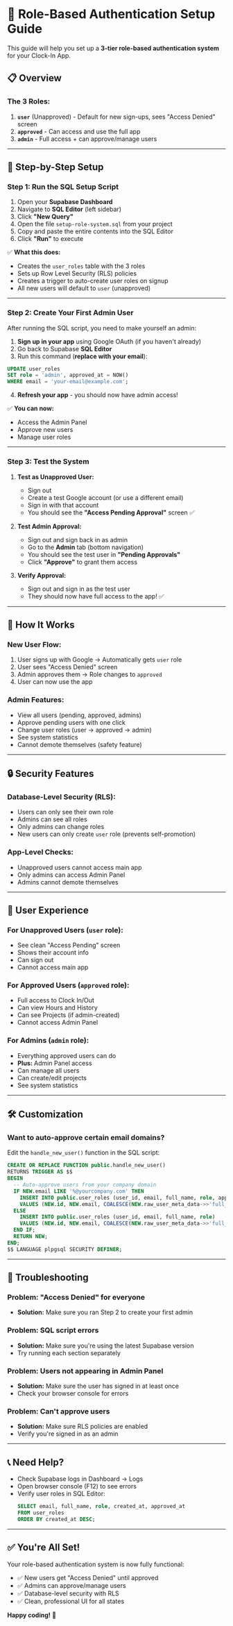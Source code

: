 # 🔐 Role-Based Authentication Setup Guide

This guide will help you set up a **3-tier role-based authentication system** for your Clock-In App.

## 📋 Overview

### The 3 Roles:
1. **`user`** (Unapproved) - Default for new sign-ups, sees "Access Denied" screen
2. **`approved`** - Can access and use the full app  
3. **`admin`** - Full access + can approve/manage users

---

## 🚀 Step-by-Step Setup

### **Step 1: Run the SQL Setup Script**

1. Open your **Supabase Dashboard**
2. Navigate to **SQL Editor** (left sidebar)
3. Click **"New Query"**
4. Open the file `setup-role-system.sql` from your project
5. Copy and paste the entire contents into the SQL Editor
6. Click **"Run"** to execute

✅ **What this does:**
- Creates the `user_roles` table with the 3 roles
- Sets up Row Level Security (RLS) policies
- Creates a trigger to auto-create user roles on signup
- All new users will default to `user` (unapproved)

---

### **Step 2: Create Your First Admin User**

After running the SQL script, you need to make yourself an admin:

1. **Sign up in your app** using Google OAuth (if you haven't already)
2. Go back to Supabase **SQL Editor**
3. Run this command (**replace with your email**):

```sql
UPDATE user_roles 
SET role = 'admin', approved_at = NOW()
WHERE email = 'your-email@example.com';
```

4. **Refresh your app** - you should now have admin access!

✅ **You can now:**
- Access the Admin Panel
- Approve new users
- Manage user roles

---

### **Step 3: Test the System**

1. **Test as Unapproved User:**
   - Sign out
   - Create a test Google account (or use a different email)
   - Sign in with that account
   - You should see the **"Access Pending Approval"** screen ✅

2. **Test Admin Approval:**
   - Sign out and sign back in as admin
   - Go to the **Admin** tab (bottom navigation)
   - You should see the test user in **"Pending Approvals"**
   - Click **"Approve"** to grant them access

3. **Verify Approval:**
   - Sign out and sign in as the test user
   - They should now have full access to the app! ✅

---

## 🎯 How It Works

### **New User Flow:**
1. User signs up with Google → Automatically gets `user` role
2. User sees "Access Denied" screen
3. Admin approves them → Role changes to `approved`
4. User can now use the app

### **Admin Features:**
- View all users (pending, approved, admins)
- Approve pending users with one click
- Change user roles (user → approved → admin)
- See system statistics
- Cannot demote themselves (safety feature)

---

## 🔒 Security Features

### **Database-Level Security (RLS):**
- Users can only see their own role
- Admins can see all roles
- Only admins can change roles
- New users can only create `user` role (prevents self-promotion)

### **App-Level Checks:**
- Unapproved users cannot access main app
- Only admins can access Admin Panel
- Admins cannot demote themselves

---

## 📱 User Experience

### **For Unapproved Users (`user` role):**
- See clean "Access Pending" screen
- Shows their account info
- Can sign out
- Cannot access main app

### **For Approved Users (`approved` role):**
- Full access to Clock In/Out
- Can view Hours and History
- Can see Projects (if admin-created)
- Cannot access Admin Panel

### **For Admins (`admin` role):**
- Everything approved users can do
- **Plus:** Admin Panel access
- Can manage all users
- Can create/edit projects
- See system statistics

---

## 🛠️ Customization

### **Want to auto-approve certain email domains?**

Edit the `handle_new_user()` function in the SQL script:

```sql
CREATE OR REPLACE FUNCTION public.handle_new_user()
RETURNS TRIGGER AS $$
BEGIN
  -- Auto-approve users from your company domain
  IF NEW.email LIKE '%@yourcompany.com' THEN
    INSERT INTO public.user_roles (user_id, email, full_name, role, approved_at)
    VALUES (NEW.id, NEW.email, COALESCE(NEW.raw_user_meta_data->>'full_name', NEW.email), 'approved', NOW());
  ELSE
    INSERT INTO public.user_roles (user_id, email, full_name, role)
    VALUES (NEW.id, NEW.email, COALESCE(NEW.raw_user_meta_data->>'full_name', NEW.email), 'user');
  END IF;
  RETURN NEW;
END;
$$ LANGUAGE plpgsql SECURITY DEFINER;
```

---

## 🐛 Troubleshooting

### **Problem: "Access Denied" for everyone**
- **Solution:** Make sure you ran Step 2 to create your first admin

### **Problem: SQL script errors**
- **Solution:** Make sure you're using the latest Supabase version
- Try running each section separately

### **Problem: Users not appearing in Admin Panel**
- **Solution:** Make sure the user has signed in at least once
- Check your browser console for errors

### **Problem: Can't approve users**
- **Solution:** Make sure RLS policies are enabled
- Verify you're signed in as an admin

---

## 📞 Need Help?

- Check Supabase logs in Dashboard → Logs
- Open browser console (F12) to see errors
- Verify user roles in SQL Editor:
  ```sql
  SELECT email, full_name, role, created_at, approved_at 
  FROM user_roles 
  ORDER BY created_at DESC;
  ```

---

## ✅ You're All Set!

Your role-based authentication system is now fully functional:
- ✅ New users get "Access Denied" until approved
- ✅ Admins can approve/manage users
- ✅ Database-level security with RLS
- ✅ Clean, professional UI for all states

**Happy coding!** 🎉
